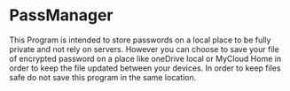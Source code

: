 # PassManager
This Program is intended to store passwords on a local place to be fully private and not rely on servers.
However you can choose to save your file of encrypted password on a place like oneDrive local or MyCloud Home in order to keep the file updated between your devices. In order to keep files safe do not save this program in the same location.
